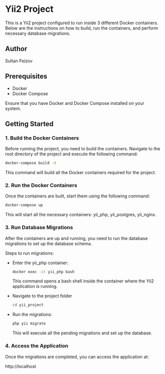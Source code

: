 # Yii2 Project

This is a Yii2 project configured to run inside 3 different Docker containers. Below are the instructions on how to build, run the containers, and perform necessary database migrations.

## Author

Sultan Feizov

## Prerequisites

- Docker
- Docker Compose

Ensure that you have Docker and Docker Compose installed on your system.

## Getting Started

### 1. Build the Docker Containers

Before running the project, you need to build the containers. Navigate to the root directory of the project and execute the following command:

```bash
docker-compose build -d
```

This command will build all the Docker containers required for the project.

### 2. Run the Docker Containers
Once the containers are built, start them using the following command:

```bash
docker-compose up
```
This will start all the necessary containers: yii_php, yii_postgres, yii_nginx.

### 3. Run Database Migrations
After the containers are up and running, you need to run the database migrations to set up the database schema.

Steps to run migrations:

* Enter the yii_php container:
    ```bash
    docker exec -it yii_php bash
    ``` 
  This command opens a bash shell inside the container where the Yii2 application is running.

* Navigate to the project folder
    ```bash
    cd yii_project
    ```

* Run the migrations:
    ```bash
    php yii migrate
    ```
  This will execute all the pending migrations and set up the database.

### 4. Access the Application
Once the migrations are completed, you can access the application at:

http://localhost
